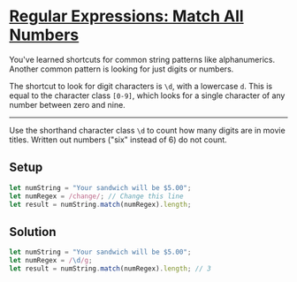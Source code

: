 # [Regular Expressions: Match All Numbers](https://learn.freecodecamp.org/javascript-algorithms-and-data-structures/regular-expressions/match-all-numbers)

You've learned shortcuts for common string patterns like alphanumerics. Another common pattern is looking for just digits or numbers.

The shortcut to look for digit characters is `\d`, with a lowercase `d`. This is equal to the character class `[0-9]`, which looks for a single character of any number between zero and nine.

---

Use the shorthand character class `\d` to count how many digits are in movie titles. Written out numbers ("six" instead of 6) do not count.

## Setup
```js
let numString = "Your sandwich will be $5.00";
let numRegex = /change/; // Change this line
let result = numString.match(numRegex).length;
```

## Solution
```js
let numString = "Your sandwich will be $5.00";
let numRegex = /\d/g;
let result = numString.match(numRegex).length; // 3
```